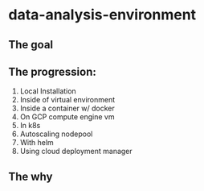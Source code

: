 # data-analysis-environment

## The goal

## The progression:

 1. Local Installation
 2. Inside of virtual environment
 3. Inside a container w/ docker
 4. On GCP compute engine vm
 5. In k8s
 6. Autoscaling nodepool
 7. With helm
 8. Using cloud deployment manager

## The why
